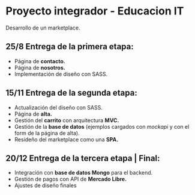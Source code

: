 # Proyecto integrador - Educacion IT
Desarrollo de un marketplace. 

## 25/8 Entrega de la primera etapa: 

- Página de **contacto.**
- Página de **nosotros.**
- Implementación de diseño con SASS.

## 15/11 Entrega de la segunda etapa: 

- Actualización del diseño con SASS.
- Página de **alta.**
- Gestión del **carrito** con arquitectura **MVC.**
- Gestión de la **base de datos** (ejemplos cargados con *mockapi* y con el form de la página de alta).
- Resideño del marketplace como una **SPA.**

## 20/12 Entrega de la tercera etapa | Final: 

- Integración con **base de datos Mongo** para el backend.
- Gestión de pagos con API de **Mercado Libre.**
- Ajustes de diseño finales
